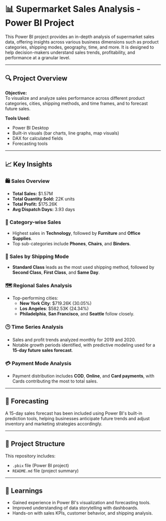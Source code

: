 
# 📊 Supermarket Sales Analysis - Power BI Project

This Power BI project provides an in-depth analysis of supermarket sales data, offering insights across various business dimensions such as product categories, shipping modes, geography, time, and more. It is designed to help decision-makers understand sales trends, profitability, and performance at a granular level.

---

## 🔍 Project Overview

**Objective:**  
To visualize and analyze sales performance across different product categories, cities, shipping methods, and time frames, and to forecast future sales.

**Tools Used:**  
- Power BI Desktop  
- Built-in visuals (bar charts, line graphs, map visuals)  
- DAX for calculated fields  
- Forecasting tools

---

## 📈 Key Insights

### 🛍 Sales Overview
- **Total Sales:** $1.57M  
- **Total Quantity Sold:** 22K units  
- **Total Profit:** $175.26K  
- **Avg Dispatch Days:** 3.93 days  

### 🔢 Category-wise Sales
- Highest sales in **Technology**, followed by **Furniture** and **Office Supplies**.
- Top sub-categories include **Phones**, **Chairs**, and **Binders**.

### 🚚 Sales by Shipping Mode
- **Standard Class** leads as the most used shipping method, followed by **Second Class**, **First Class**, and **Same Day**.

### 🗺 Regional Sales Analysis
- Top-performing cities:
  - **New York City**: $719.26K (30.05%)
  - **Los Angeles**: $582.53K (24.34%)
  - **Philadelphia**, **San Francisco**, and **Seattle** follow closely.

### 🕒 Time Series Analysis
- Sales and profit trends analyzed monthly for 2019 and 2020.
- Notable growth periods identified, with predictive modeling used for a **15-day future sales forecast**.

### 💳 Payment Mode Analysis
- Payment distribution includes **COD**, **Online**, and **Card payments**, with Cards contributing the most to total sales.

---

## 🔮 Forecasting

A 15-day sales forecast has been included using Power BI's built-in prediction tools, helping businesses anticipate future trends and adjust inventory and marketing strategies accordingly.

---

## 📁 Project Structure

This repository includes:
- `.pbix` file (Power BI project)
- `README.md` file (project summary)

---

## 🧠 Learnings

- Gained experience in Power BI's visualization and forecasting tools.
- Improved understanding of data storytelling with dashboards.
- Hands-on with sales KPIs, customer behavior, and shipping analysis.
